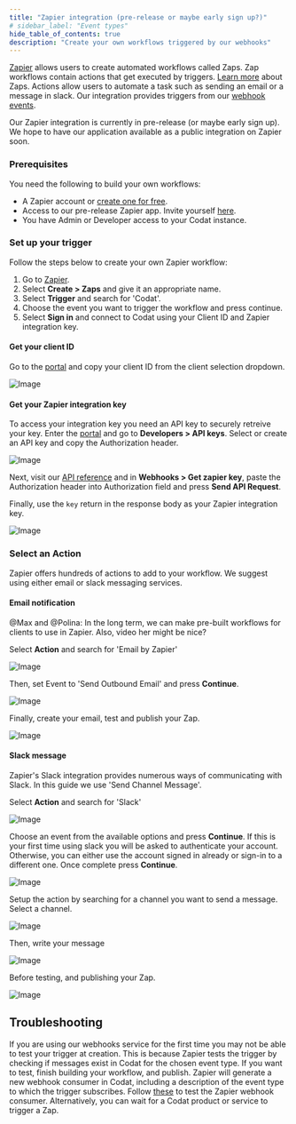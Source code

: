 ```yaml
---
title: "Zapier integration (pre-release or maybe early sign up?)"
# sidebar_label: "Event types"
hide_table_of_contents: true
description: "Create your own workflows triggered by our webhooks"
---
```


[Zapier](https://zapier.com/) allows users to create automated workflows called Zaps.
Zap workflows contain actions that get executed by triggers. [Learn more](https://zapier.com/apps/email/integrations/triggerapp?utm_source=codat-docs) about Zaps. 
Actions allow users to automate a task such as sending an email or a message in slack.
Our integration provides triggers from our [webhook events](/using-the-api/webhooks/event-types).

Our Zapier integration is currently in pre-release (or maybe early sign up). We hope to have our application available as a public integration on Zapier soon.

### Prerequisites

You need the following to build your own workflows:

- A Zapier account or [create one for free](https://zapier.com/sign-up).
- Access to our pre-release Zapier app. Invite yourself [here](https://zapier.com/developer/public-invite/202044/c35843349a2aa85193b9f9ec6a9556e7/?utm_source=codat-docs).
- You have Admin or Developer access to your Codat instance.

### Set up your trigger

Follow the steps below to create your own Zapier workflow:

1. Go to [Zapier](https://zapier.com/app/zaps).
2. Select **Create > Zaps** and give it an appropriate name.
3. Select **Trigger** and search for 'Codat'.
4. Choose the event you want to trigger the workflow and press continue.
5. Select **Sign in** and connect to Codat using your Client ID and Zapier integration key.

#### Get your client ID

Go to the [portal](https://app.codat.io/) and copy your client ID from the client selection dropdown.

![Image](/img/use-the-api/webhooks-zapier-integration-client-selector.png)

#### Get your Zapier integration key

To access your integration key you need an API key to securely retreive your key. Enter the [portal](https://app.codat.io/developers/api-keys) and go to **Developers > API keys**. Select or create an API key and copy the Authorization header.

![Image](/img/use-the-api/webhooks-zapier-integration-api-key.png)

Next, visit our [API reference](https://docs.codat.io/platform-api#/operations/get-zapier-key) and in **Webhooks > Get zapier key**, paste the Authorization header into Authorization field and press **Send API Request**.

Finally, use the `key` return in the response body as your Zapier integration key.

![Image](/img/use-the-api/webhooks-zapier-integration-get-key.png)

### Select an Action

Zapier offers hundreds of actions to add to your workflow.
We suggest using either email or slack messaging services. 

#### Email notification

@Max and @Polina: In the long term, we can make pre-built workflows for clients to use in Zapier. Also, video her might be nice?

Select **Action** and search for 'Email by Zapier'

![Image](/img/use-the-api/webhooks-zapier-integration-email-by-zapier.png)

Then, set Event to 'Send Outbound Email' and press **Continue**.

![Image](/img/use-the-api/webhooks-zapier-integration-send-outbound-email.png)

Finally, create your email, test and publish your Zap.

![Image](/img/use-the-api/webhooks-zapier-integration-construct-email.png)

#### Slack message

Zapier's Slack integration provides numerous ways of communicating with Slack. In this guide we use 'Send Channel Message'.

Select **Action** and search for 'Slack'

![Image](/img/use-the-api/webhooks-zapier-integration-slack.png)

Choose an event from the available options and press **Continue**. If this is your first time using slack you will be asked to authenticate your account. Otherwise, you can either use the account signed in already or sign-in to a different one. Once complete press **Continue**.

![Image](/img/use-the-api/webhooks-zapier-integration-slack-select-event.png)

Setup the action by searching for a channel you want to send a message. Select a channel.

![Image](/img/use-the-api/webhooks-zapier-integration-slack-select-channel.png)

Then, write your message

![Image](/img/use-the-api/webhooks-zapier-integration-slack-construct-message.png)

Before testing, and publishing your Zap. 

![Image](/img/use-the-api/webhooks-zapier-integration-slack-published-message.png)

## Troubleshooting

If you are using our webhooks service for the first time you may not be able to test your trigger at creation. This is because Zapier tests the trigger by checking if messages exist in Codat for the chosen event type. If you want to test, finish building your workflow, and publish. Zapier will generate a new webhook consumer in Codat, including a description of the event type to which the trigger subscribes. Follow [these](/using-the-api/webhooks/create-consumer#test-a-webhook-consumer) to test the Zapier webhook consumer. Alternatively, you can wait for a Codat product or service to trigger a Zap.